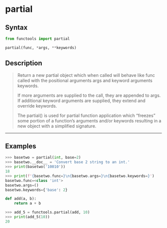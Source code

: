 
# partial

## Syntax

```python
from functools import partial

partial(func, *args, **keywords)
```

## Description

> Return a new partial object which when called will behave like func called
> with the positional arguments args and keyword arguments keywords.
>
> If more arguments are supplied to the call, they are appended to args.
> If additional keyword arguments are supplied, they extend and override keywords.
>
> The partial() is used for partial function application which “freezes” some
> portion of a function’s arguments and/or keywords resulting in a new object
> with a simplified signature.

---

## Examples

```python
>>> basetwo = partial(int, base=2)
>>> basetwo.__doc__ = 'Convert base 2 string to an int.'
>>> print(basetwo('10010'))
18
>>> print(f'{basetwo.func=}\n{basetwo.args=}\n{basetwo.keywords=}')
basetwo.func=<class 'int'>
basetwo.args=()
basetwo.keywords={'base': 2}
```

```python
def add(a, b):
    return a + b

>>> add_5 = functools.partial(add, 10)
>>> print(add_5(10))
20
```

